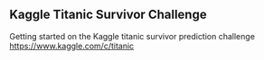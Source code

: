 ## Kaggle Titanic Survivor Challenge

Getting started on the Kaggle titanic survivor prediction challenge https://www.kaggle.com/c/titanic
